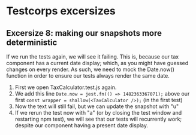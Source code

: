 # Testcorps excersizes

## Excersize 8: making our snapshots more deterministic

If we run the tests again, we will see it failing.
This is, because our tax component has a current date display;
which, as you might have guessed changes on every render.
As such, we need to mock the Date.now() function in order
to ensure our tests always render the same date.

1. First we open TaxCalculator.test.js again.
2. We add this line `Date.now = jest.fn(() => 1482363367071);`
   above our first `const wrapper = shallow(<TaxCalculator />);` (in the first test)
3. Now the text will still fail, but we can update the snapshot with "u"
4. If we rerun the test now with "a" (or by closing the test window and restarting npm test), we will see that our tests will recurrently work; despite our component having a present date display.
